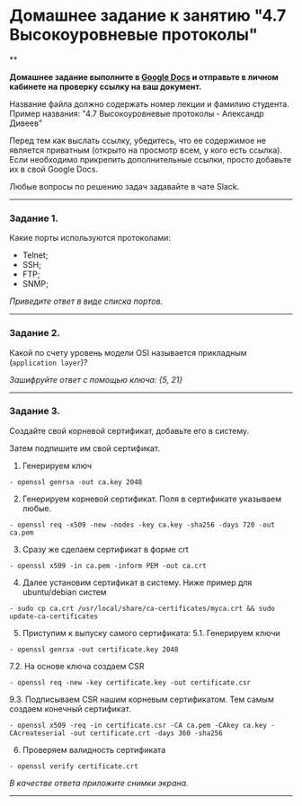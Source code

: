 # Домашнее задание к занятию "4.7 Высокоуровневые протоколы"

**

**Домашнее задание выполните в [Google Docs](https://docs.google.com/) и отправьте в личном кабинете на проверку ссылку на ваш документ.**

Название файла должно содержать номер лекции и фамилию студента. Пример названия: "4.7 Высокоуровневые протоколы - Александр Дивеев"

Перед тем как выслать ссылку, убедитесь, что ее содержимое не является приватным (открыто на просмотр всем, у кого есть ссылка). Если необходимо прикрепить дополнительные ссылки, просто добавьте их в свой Google Docs.

Любые вопросы по решению задач задавайте в чате Slack.

------

### Задание 1.

Какие порты используются протоколами:
- Telnet;
- SSH;
- FTP;
- SNMP;

*Приведите ответ в виде списка портов.*

------

### Задание 2.

Какой по счету уровень модели OSI называется прикладным (`application layer`)?

*Зашифруйте ответ с помощью ключа: {5, 21}*


------

### Задание 3.

Создайте свой корневой сертификат, добавьте его в систему. 

Затем подпишите им свой сертификат.

1. Генерируем ключ

```
- openssl genrsa -out ca.key 2048
```

2. Генерируем корневой сертификат. Поля в сертификате указываем любые.

```
- openssl req -x509 -new -nodes -key ca.key -sha256 -days 720 -out ca.pem
```

3. Сразу же сделаем сертификат в форме crt

```
- openssl x509 -in ca.pem -inform PEM -out ca.crt
```

4. Далее установим сертификат в систему. Ниже пример для ubuntu/debian систем

```
- sudo cp ca.crt /usr/local/share/ca-certificates/myca.crt && sudo update-ca-certificates
```

5. Приступим к выпуску самого сертификата:
5.1. Генерируем ключи

```
- openssl genrsa -out certificate.key 2048
```

7.2. На основе ключа создаем CSR

```
- openssl req -new -key certificate.key -out certificate.csr
```

9.3. Подписываем CSR нашим корневым сертификатом. Тем самым создаем конечный сертификат.

```
- openssl x509 -req -in certificate.csr -CA ca.pem -CAkey ca.key -CAcreateserial -out certificate.crt -days 360 -sha256
```


6. Проверяем валидность сертификата

```
- openssl verify certificate.crt
```


*В качестве ответа приложите снимки экрана.*

------
